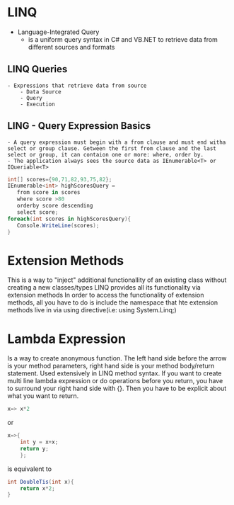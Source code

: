 # LINQ
- Language-Integrated Query
    - is a uniform query syntax in C# and VB.NET to retrieve data from different sources and formats
## LINQ Queries
    - Expressions that retrieve data from source
        - Data Source
        - Query
        - Execution
## LING - Query Expression Basics
    - A query expression must begin with a from clause and must end witha  select or group clause. Getween the first from clause and the last select or group, it can contaion one or more: where, order by.
    - The application always sees the source data as IEnumerable<T> or IQueriable<T>
 ```csharp
int[] scores={90,71,82,93,75,82};
IEnumerable<int> highScoresQuery =
    from score in scores
    where score >80
    orderby score descending
    select score;
foreach(int scores in highScoresQuery){
    Console.WriteLine(scores);
}
 ```

# Extension Methods
This is a way to "inject" additional functionallity of an existing class without creating a new classes/types
LINQ provides all its functionality via extension methods
In order to access the functionality of extension methods, all you have to do is include the namespace that hte extension methods live in via using directive(i.e: using System.Linq;)

# Lambda Expression
Is a way to create anonymous function. The left hand side before the arrow is your method parameters, right hand side is your method body/return statement. Used extensively in LINQ method syntax. If you want to create multi line lambda expression or do operations before you return, you have to surround your right hand side with {}. Then you have to be explicit about what you want to return.
```csharp
x=> x*2
```
or
```csharp
x=>{
    int y = x+x;
    return y;
    };
```
is equivalent to
```csharp
int DoubleTis(int x){
    return x*2;
}
```